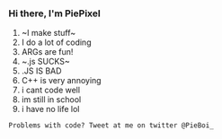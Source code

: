 ### Hi there, I'm PiePixel

1. ~I make stuff~
2. I do a lot of coding
3. ARGs are fun!
4. ~.js SUCKS~
5. .JS IS BAD
6. C++ is very annoying
7. i cant code well
8. im still in school
9. i have no life lol

`Problems with code? Tweet at me on twitter @PieBoi_`
